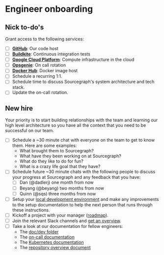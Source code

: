 # Engineer onboarding

## Nick to-do's

Grant access to the following services:
  - [ ] **[GitHub](https://github.com/sourcegraph)**: Our code host
  - [ ] **[Buildkite](https://buildkite.com/)**: Continuous integration tests
  - [ ] **[Google Cloud Platform](https://cloud.google.com/)**: Compute infrastructure in the cloud
  - [ ] **[Opsgenie](https://www.opsgenie.com/)**: On call rotation
  - [ ] **[Docker Hub](https://hub.docker.com/)**: Docker image host
- [ ] Schedule a recurring 1:1.
- [ ] Schedule time to discuss Sourcegraph's system architecture and tech stack.
- [ ] Update the on-call rotation.

## New hire

Your priority is to start building relationships with the team and learning our high level architecture so you have all the context that you need to be successful on our team.

- [ ] Schedule a ~30 minute chat with everyone on the team to get to know them. Here are some examples:
  - What brought them to Sourcegraph?
  - What have they been working on at Sourcegraph?
  - What do they like to do for fun?
  - What is a crazy life goal that they have?
- [ ] Schedule future ~30 minute chats with the following people to discuss your progress at Sourcegraph and any feedback that you have:
  - [ ] Dan (@dadlerj) one month from now
  - [ ] Beyang (@beyang) two months from now
  - [ ] Quinn (@sqs) three months from now
- [ ] Setup your [local development environment](https://github.com/sourcegraph/sourcegraph/blob/master/doc/dev/local_development.md) and make any improvements to the setup documentation to help the next person that runs through these instructions.
- [ ] Kickoff a project with your manager ([roadmap](https://docs.sourcegraph.com/dev/roadmap)).
- [ ] Join the relevant Slack channels and [get an overview](https://github.com/sourcegraph/infrastructure/blob/master/docs/slack-channels.md#sourcegraph-slack-channels).
- [ ] Take a look at our documentation for fellow engineers:
  - The [doc/dev folder](https://github.com/sourcegraph/sourcegraph/tree/master/doc/dev)
  - The [on-call documentation](https://github.com/sourcegraph/infrastructure/blob/master/docs/on-call.md)
  - The [Kubernetes documentation](https://github.com/sourcegraph/infrastructure/tree/master/kubernetes) 
  - The [repository overview document](https://github.com/sourcegraph/infrastructure/blob/master/docs/repository-overview.md#repository-overview)
